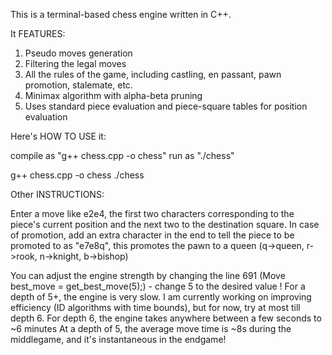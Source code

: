 This is a terminal-based chess engine written in C++.

It FEATURES:
1. Pseudo moves generation
2. Filtering the legal moves
3. All the rules of the game, including castling, en passant, pawn promotion, stalemate, etc.
4. Minimax algorithm with alpha-beta pruning
5. Uses standard piece evaluation and piece-square tables for position evaluation

Here's HOW TO USE it:

compile as "g++ chess.cpp -o chess"
run as "./chess"

g++ chess.cpp -o chess
./chess

Other INSTRUCTIONS:

Enter a move like e2e4, the first two characters corresponding to the piece's current position and the next two to the destination square.
In case of promotion, add an extra character in the end to tell the piece to be promoted to as "e7e8q", this promotes the pawn to a queen (q->queen, r->rook, n->knight, b->bishop)

You can adjust the engine strength by changing the line 691 (Move best_move = get_best_move(5);) - change 5 to the desired value
! For a depth of 5+, the engine is very slow. I am currently working on improving efficiency (ID algorithms with time bounds), but for now, try at most till depth 6.
For depth 6, the engine takes anywhere between a few seconds to ~6 minutes
At a depth of 5, the average move time is ~8s during the middlegame, and it's instantaneous in the endgame!

